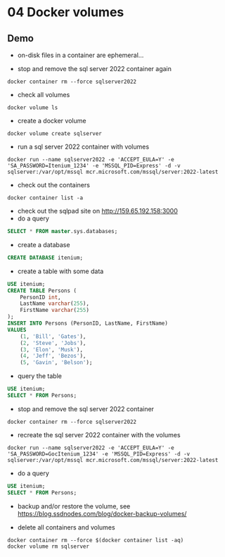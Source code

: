 # 04 Docker volumes

## Demo

* on-disk files in a container are ephemeral...

* stop and remove the sql server 2022 container again

```shell
docker container rm --force sqlserver2022
```

* check all volumes

```shell
docker volume ls
```

* create a docker volume

```shell
docker volume create sqlserver
```

* run a sql server 2022 container with volumes

```shell
docker run --name sqlserver2022 -e 'ACCEPT_EULA=Y' -e 'SA_PASSWORD=Itenium_1234' -e 'MSSQL_PID=Express' -d -v sqlserver:/var/opt/mssql mcr.microsoft.com/mssql/server:2022-latest
```

* check out the containers

```shell
docker container list -a
```

* check out the sqlpad site on <http://159.65.192.158:3000>
* do a query

```sql
SELECT * FROM master.sys.databases;
```

* create a database

```sql
CREATE DATABASE itenium;
```

* create a table with some data

```sql
USE itenium;
CREATE TABLE Persons (
    PersonID int,
    LastName varchar(255),
    FirstName varchar(255)
);
INSERT INTO Persons (PersonID, LastName, FirstName)
VALUES
    (1, 'Bill', 'Gates'),
    (2, 'Steve', 'Jobs'),
    (3, 'Elon', 'Musk'),
    (4, 'Jeff', 'Bezos'),
    (5, 'Gavin', 'Belson');
```

* query the table

```sql
USE itenium;
SELECT * FROM Persons;
```

* stop and remove the sql server 2022 container

```shell
docker container rm --force sqlserver2022
```

* recreate the sql server 2022 container with the volumes

```shell
docker run --name sqlserver2022 -e 'ACCEPT_EULA=Y' -e 'SA_PASSWORD=GocItenium_1234' -e 'MSSQL_PID=Express' -d -v sqlserver:/var/opt/mssql mcr.microsoft.com/mssql/server:2022-latest
```

* do a query

```sql
USE itenium;
SELECT * FROM Persons;
```

* backup and/or restore the volume, see <https://blog.ssdnodes.com/blog/docker-backup-volumes/>

* delete all containers and volumes

```shell
docker container rm --force $(docker container list -aq)
docker volume rm sqlserver
```
